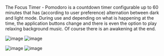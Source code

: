 The Focus Timer - Pomodoro is a countdown timer configurable up to 60 minutes that has (according to user preference) alternation between dark and light mode. During use and depending on what is happening at the time, the application buttons change and there is even the option to play relaxing background music. Of course there is an awakening at the end.

![image](https://github.com/user-attachments/assets/4189610a-f4fc-426e-8ab0-09428dc54926)
![image](https://github.com/user-attachments/assets/6591bfbe-ac55-4a93-b726-84ddf380bf3d)

![image](https://github.com/user-attachments/assets/4adacb40-19f1-4eb1-9d66-9ecf88a71288)
![image](https://github.com/user-attachments/assets/be9849e7-3581-4e23-b8a2-79525481d05b)
